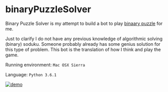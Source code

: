 # binaryPuzzleSolver

Binary Puzzle Solver is my attempt to build a bot to play [binaary puzzle](http://binarypuzzle.com/) for me.

Just to clarify I do not have any previous knowledge of algorithmic solving (binary) soduku. Someone probably already has some genius solution for this type of problem. This bot is the translation of how I think and play the game.

Running environment: `Mac OSX Sierra`

Language: `Python 3.6.1`

<!-- ![demo](demo.gif) -->
<p>
	<a href="demo.gif" target="_blank">
		<img src="demo.gif" alt="demo"" style="max-width:100%;">
	</a>
</p>